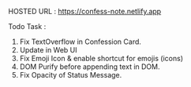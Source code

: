 HOSTED URL : https://confess-note.netlify.app


Todo Task :
1. Fix TextOverflow in Confession Card.
2. Update in Web UI 
3. Fix Emoji Icon & enable shortcut for emojis (icons)
4. DOM Purify before appending text in DOM. 
5. Fix Opacity of Status Message.
